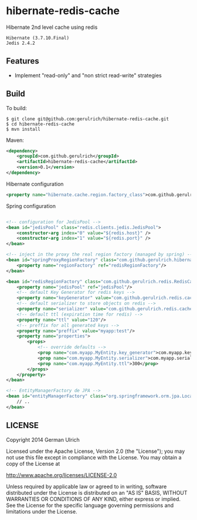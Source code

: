 hibernate-redis-cache
=====================

Hibernate 2nd level cache using redis


	Hibernate (3.7.10.Final)
	Jedis 2.4.2

## Features

* Implement "read-only" and "non strict read-write" strategies


## Build

To build:

```
$ git clone git@github.com:gerulrich/hibernate-redis-cache.git
$ cd hibernate-redis-cache
$ mvn install
```

Maven:

```xml
<dependency>
	<groupId>com.github.gerulrich</groupId>
	<artifactId>hibernate-redis-cache</artifactId>
	<version>0.1</version>
</dependency>
```

Hibernate configuration

```xml
<property name="hibernate.cache.region.factory_class">com.github.gerulrich.hibernate.SpringProxyRegionFactory</property>
```

Spring configuration

```xml

<!-- configuration for JedisPool -->
<bean id="jedisPool" class="redis.clients.jedis.JedisPool">
	<constructor-arg index="0" value="${redis.host}" />
	<constructor-arg index="1" value="${redis.port}" />
</bean>

<!-- inject in the proxy the real region factory (managed by spring) -->
<bean id="springProxyRegionFactory" class="com.github.gerulrich.hibernate.SpringProxyRegionFactory">
	<property name="regionFactory" ref="redisRegionFactory"/>
</bean>

<bean id="redisRegionFactory" class="com.github.gerulrich.redis.RedisCacheRegionFactory">
	<property name="jedisPool" ref="jedisPool"/>
	<!-- default Key Generator for redis keys -->
	<property name="keyGenerator" value="com.github.gerulrich.redis.cache.key.ToStringKeyGenerator"/>
	<!-- default serializer to store objects on redis -->
    <property name="serializer" value="com.github.gerulrich.redis.cache.serializer.StandarSerializer"/>
	<!-- default ttl (expiration time for redis) -->
	<property name="ttl" value="120"/>
	<!-- preffix for all generated keys -->
	<property name="preffix" value="myapp:test"/>
	<property name="properties">
		<props>
			<!-- override defaults -->
			<prop name="com.myapp.MyEntity.key_generator">com.myapp.key.generator.CustomKeyGenerator</prop>
			<prop name="com.myapp.MyEntity.serializer">com.myapp.serializer.CustomSerializer</prop>
			<prop name="com.myapp.MyEntity.ttl">300</prop>
		</props>
	</property>
</bean>

<!-- EntityManagerFactory de JPA -->
<bean id="entityManagerFactory" class="org.springframework.orm.jpa.LocalContainerEntityManagerFactoryBean" depends-on="springProxyRegionFactory,redisRegionFactory">
	// ..
</bean>
```


## LICENSE

Copyright 2014 German Ulrich

Licensed under the Apache License, Version 2.0 (the "License");
you may not use this file except in compliance with the License.
You may obtain a copy of the License at

<http://www.apache.org/licenses/LICENSE-2.0>

Unless required by applicable law or agreed to in writing, software
distributed under the License is distributed on an "AS IS" BASIS,
WITHOUT WARRANTIES OR CONDITIONS OF ANY KIND, either express or implied.
See the License for the specific language governing permissions and
limitations under the License.